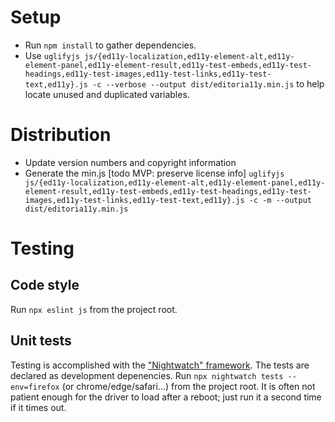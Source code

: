 # Setup
* Run `npm install` to gather dependencies.
* Use `uglifyjs js/{ed11y-localization,ed11y-element-alt,ed11y-element-panel,ed11y-element-result,ed11y-test-embeds,ed11y-test-headings,ed11y-test-images,ed11y-test-links,ed11y-test-text,ed11y}.js -c --verbose --output dist/editoria11y.min.js` to help locate unused and duplicated variables.

# Distribution
* Update version numbers and copyright information
* Generate the min.js [todo MVP: preserve license info] `uglifyjs js/{ed11y-localization,ed11y-element-alt,ed11y-element-panel,ed11y-element-result,ed11y-test-embeds,ed11y-test-headings,ed11y-test-images,ed11y-test-links,ed11y-test-text,ed11y}.js -c -m --output dist/editoria11y.min.js` 

# Testing

## Code style
Run `npx eslint js` from the project root.

## Unit tests
Testing is accomplished with the ["Nightwatch" framework](https://nightwatchjs.org/). The tests are declared as development depenencies.
Run `npx nightwatch tests --env=firefox` (or chrome/edge/safari...) from the project root.
It is often not patient enough for the driver to load after a reboot; just run it a second time if it times out.
